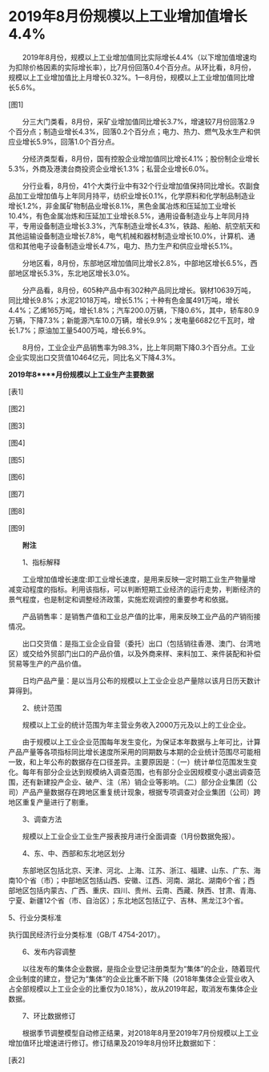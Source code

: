 # 2019年8月份规模以上工业增加值增长4.4%

　　2019年8月份，规模以上工业增加值同比实际增长4.4%（以下增加值增速均为扣除价格因素的实际增长率），比7月份回落0.4个百分点。从环比看，8月份，规模以上工业增加值比上月增长0.32%。1—8月份，规模以上工业增加值同比增长5.6%。

\[图1\]

　　分三大门类看，8月份，采矿业增加值同比增长3.7%，增速较7月份回落2.9个百分点；制造业增长4.3%，回落0.2个百分点；电力、热力、燃气及水生产和供应业增长5.9%，回落1.0个百分点。

　　分经济类型看，8月份，国有控股企业增加值同比增长4.1%；股份制企业增长5.3%，外商及港澳台商投资企业增长1.3%；私营企业增长6.0%。

　　分行业看，8月份，41个大类行业中有32个行业增加值保持同比增长。农副食品加工业增加值与上年同月持平，纺织业增长0.1%，化学原料和化学制品制造业增长1.2%，非金属矿物制品业增长8.1%，黑色金属冶炼和压延加工业增长10.4%，有色金属冶炼和压延加工业增长8.5%，通用设备制造业与上年同月持平，专用设备制造业增长3.3%，汽车制造业增长4.3%，铁路、船舶、航空航天和其他运输设备制造业增长7.8%，电气机械和器材制造业增长10.0%，计算机、通信和其他电子设备制造业增长4.7%，电力、热力生产和供应业增长5.1%。

　　分地区看，8月份，东部地区增加值同比增长2.8%，中部地区增长6.5%，西部地区增长5.3%，东北地区增长3.0%。

　　分产品看，8月份，605种产品中有302种产品同比增长。钢材10639万吨，同比增长9.8%；水泥21018万吨，增长5.1%；十种有色金属491万吨，增长4.4%；乙烯165万吨，增长1.8%；汽车200.0万辆，下降0.6%，其中，轿车80.9万辆，下降7.3%；新能源汽车10.0万辆，增长9.9%；发电量6682亿千瓦时，增长1.7%；原油加工量5400万吨，增长6.9%。

　　8月份，工业企业产品销售率为98.3%，比上年同期下降0.3个百分点。工业企业实现出口交货值10464亿元，同比名义下降4.3%。

**2019****年****8****月份规模以上工业生产主要数据**

\[表1\]

\[图2\]

\[图3\]

\[图4\]

\[图5\]

\[图6\]

\[图7\]

\[图8\]

\[图9\]

　　**附注**

　　1、指标解释

　　工业增加值增长速度:即工业增长速度，是用来反映一定时期工业生产物量增减变动程度的指标。利用该指标，可以判断短期工业经济的运行走势，判断经济的景气程度，也是制定和调整经济政策，实施宏观调控的重要参考和依据。

　　产品销售率：是销售产值和工业总产值的比率，用来反映工业产品的产销衔接情况。

　　出口交货值：是指工业企业自营（委托）出口（包括销往香港、澳门、台湾地区）或交给外贸部门出口的产品价值，以及外商来样、来料加工、来件装配和补偿贸易等生产的产品价值。

　　日均产品产量：是以当月公布的规模以上工业企业总产量除以该月日历天数计算得到。

　　2、统计范围

　　规模以上工业的统计范围为年主营业务收入2000万元及以上的工业企业。

　　由于规模以上工业企业范围每年发生变化，为保证本年数据与上年可比，计算产品产量等各项指标同比增长速度所采用的同期数与本期的企业统计范围尽可能相一致，和上年公布的数据存在口径差异。主要原因是：（一）统计单位范围发生变化。每年有部分企业达到规模纳入调查范围，也有部分企业因规模变小退出调查范围，还有新建投产企业、破产、注（吊）销企业等影响。（二）部分企业集团（公司）产品产量数据存在跨地区重复统计现象，根据专项调查对企业集团（公司）跨地区重复产量进行了剔重。

　　3、调查方法

　　规模以上工业企业工业生产报表按月进行全面调查（1月份数据免报）。

　　4、东、中、西部和东北地区划分

　　东部地区包括北京、天津、河北、上海、江苏、浙江、福建、山东、广东、海南10个省（市）；中部地区包括山西、安徽、江西、河南、湖北、湖南6个省；西部地区包括内蒙古、广西、重庆、四川、贵州、云南、西藏、陕西、甘肃、青海、宁夏、新疆12个省（市、自治区）；东北地区包括辽宁、吉林、黑龙江3个省。

5、行业分类标准

执行国民经济行业分类标准（GB/T 4754-2017）。

　　6、发布内容调整

　　以往发布的集体企业数据，是指企业登记注册类型为“集体”的企业，随着现代企业制度的建立，登记为“集体”的企业比重不断下降（2018年集体企业营业收入占全部规模以上工业企业的比重仅为0.18%），故从2019年起，取消发布集体企业数据。

　　7、环比数据修订

　　根据季节调整模型自动修正结果，对2018年8月至2019年7月份规模以上工业增加值环比增速进行修订。修订结果及2019年8月份环比数据如下：

\[表2\]